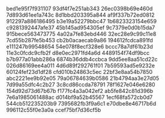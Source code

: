 bed1e95f7f931107
93df4f7e251ab343
26ec0398b69e460d
7d893d61ee1a743c
8d1bbd203395a844
af9f337b72ed0812
912297a886186495
b3e19a52279bbc47
1b6823323154e659
c9281392447afe37
45b145ad954305ef
9c7379e0d0b15da7
915bece563473775
4a02a7fe83ebd446
32ec28e9c99c11e8
7cd55b287fe5b453
cb2b0acaecab9a86
194612fcdca891fd
e111247b99548654
54e078f8ecf328e6
bccc78a7df61b23d
11e3c0fcdc9cfb2f
d8e0ec2971fd4a6d
4489154f74df9bcc
b7b977a01abb286a
6874b36ddb4ccbca
9dd5ee8aa51cd22c
026d86169ee4a011
4d6d89f292761f01
7b59593ad5e9232e
60124fef23d1df28
cfd010b24863c5ec
22bf3e8aa54b7850
abc2221ee9b92e05
79a06784639b0586
21b4794aa3e27d05
7d99a55dfc4c2b27
3c8cd86ccda78791
78f1627e046e6280
154d92d73d67b67b
f177fc4a3a042ef2
ab5fe842c81d396b
7e6a1985061488ac
d014bf9a52b45567
1ecf68fa572cb0d7
544cb512235203b9
7395682fb3f9a6c1
e70dbe8e46717b6d
996112c55f0e3a0a
ccef75bf7d36cf5b
